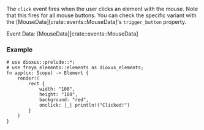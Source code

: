 The `click` event fires when the user clicks an element with the mouse.
Note that this fires for all mouse buttons.
You can check the specific variant with the [MouseData][crate::events::MouseData]'s `trigger_button` property.

Event Data: [MouseData][crate::events::MouseData]

### Example

```rust, no_run
# use dioxus::prelude::*;
# use freya_elements::elements as dioxus_elements;
fn app(cx: Scope) -> Element {
    render!(
        rect {
            width: "100",
            height: "100",
            background: "red",
            onclick: |_| println!("Clicked!")
        }
    )
}
```